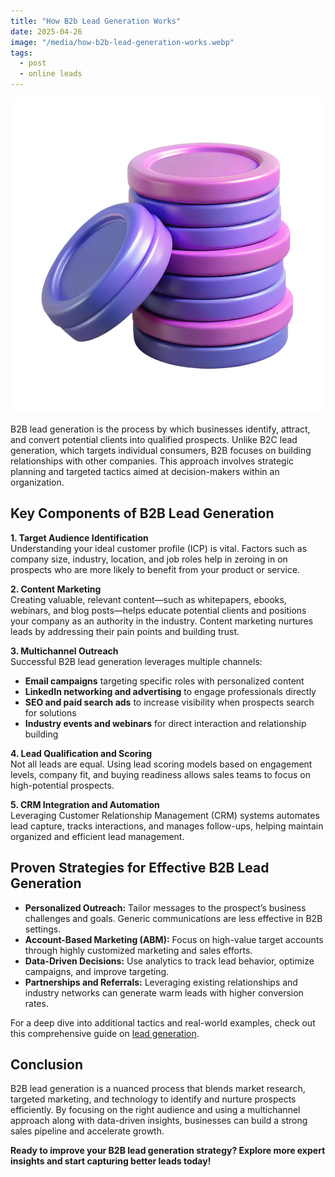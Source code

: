 ```yaml
---
title: "How B2b Lead Generation Works"
date: 2025-04-26
image: "/media/how-b2b-lead-generation-works.webp"
tags:
  - post
  - online leads
---
```


![How B2b Lead Generation Works](/media/how-b2b-lead-generation-works.webp)

B2B lead generation is the process by which businesses identify, attract, and convert potential clients into qualified prospects. Unlike B2C lead generation, which targets individual consumers, B2B focuses on building relationships with other companies. This approach involves strategic planning and targeted tactics aimed at decision-makers within an organization.

## Key Components of B2B Lead Generation

**1. Target Audience Identification**  
Understanding your ideal customer profile (ICP) is vital. Factors such as company size, industry, location, and job roles help in zeroing in on prospects who are more likely to benefit from your product or service.

**2. Content Marketing**  
Creating valuable, relevant content—such as whitepapers, ebooks, webinars, and blog posts—helps educate potential clients and positions your company as an authority in the industry. Content marketing nurtures leads by addressing their pain points and building trust.

**3. Multichannel Outreach**  
Successful B2B lead generation leverages multiple channels:  
- **Email campaigns** targeting specific roles with personalized content  
- **LinkedIn networking and advertising** to engage professionals directly  
- **SEO and paid search ads** to increase visibility when prospects search for solutions  
- **Industry events and webinars** for direct interaction and relationship building

**4. Lead Qualification and Scoring**  
Not all leads are equal. Using lead scoring models based on engagement levels, company fit, and buying readiness allows sales teams to focus on high-potential prospects.

**5. CRM Integration and Automation**  
Leveraging Customer Relationship Management (CRM) systems automates lead capture, tracks interactions, and manages follow-ups, helping maintain organized and efficient lead management.

## Proven Strategies for Effective B2B Lead Generation

- **Personalized Outreach:** Tailor messages to the prospect’s business challenges and goals. Generic communications are less effective in B2B settings.
- **Account-Based Marketing (ABM):** Focus on high-value target accounts through highly customized marketing and sales efforts.
- **Data-Driven Decisions:** Use analytics to track lead behavior, optimize campaigns, and improve targeting.
- **Partnerships and Referrals:** Leveraging existing relationships and industry networks can generate warm leads with higher conversion rates.

For a deep dive into additional tactics and real-world examples, check out this comprehensive guide on [lead generation](https://leadcraftr.com/posts/lead-generation/).

## Conclusion

B2B lead generation is a nuanced process that blends market research, targeted marketing, and technology to identify and nurture prospects efficiently. By focusing on the right audience and using a multichannel approach along with data-driven insights, businesses can build a strong sales pipeline and accelerate growth.

**Ready to improve your B2B lead generation strategy? Explore more expert insights and start capturing better leads today!**
